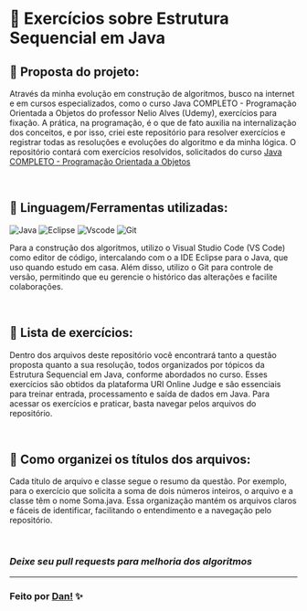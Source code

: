 # 👾 Exercícios sobre Estrutura Sequencial em Java

## 📌 Proposta do projeto:

Através da minha evolução em construção de algoritmos, busco na internet e em cursos especializados, como o curso Java COMPLETO - Programação Orientada a Objetos do professor Nelio Alves (Udemy), exercícios para fixação. A prática, na programação, é o que de fato auxilia na internalização dos conceitos, e por isso, criei este repositório para resolver exercícios e registrar todas as resoluções e evoluções do algoritmo e da minha lógica.
O repositório contará com exercícios resolvidos, solicitados do curso [Java COMPLETO - Programação Orientada a Objetos](https://www.udemy.com/course/java-curso-completo/?couponCode=KEEPLEARNING)

<br>

## 📌 Linguagem/Ferramentas utilizadas:
![Java](https://img.shields.io/badge/java-%23ED8B00.svg?style=for-the-badge&logo=openjdk&logoColor=white)
![Eclipse](https://img.shields.io/badge/Eclipse-FE7A16.svg?style=for-the-badge&logo=Eclipse&logoColor=white)
![Vscode](https://img.shields.io/badge/Vscode-007ACC?style=for-the-badge&logo=visual-studio-code&logoColor=white)
![Git](https://img.shields.io/badge/GIT-E44C30?style=for-the-badge&logo=git&logoColor=white)

Para a construção dos algoritmos, utilizo o Visual Studio Code (VS Code) como editor de código, intercalando com o a IDE Eclipse para o Java, que uso quando estudo em casa. Além disso, utilizo o Git para controle de versão, permitindo que eu gerencie o histórico das alterações e facilite colaborações.

<br>

## 📌 Lista de exercícios:

Dentro dos arquivos deste repositório você encontrará tanto a questão proposta quanto a sua resolução, todos organizados por tópicos da Estrutura Sequencial em Java, conforme abordados no curso.
Esses exercícios são obtidos da plataforma URI Online Judge e são essenciais para treinar entrada, processamento e saída de dados em Java. Para acessar os exercícios e praticar, basta navegar pelos arquivos do repositório.

<br>

## 📌 Como organizei os títulos dos arquivos:

Cada título de arquivo e classe segue o resumo da questão. Por exemplo, para o exercício que solicita a soma de dois números inteiros, o arquivo e a classe têm o nome Soma.java. Essa organização mantém os arquivos claros e fáceis de identificar, facilitando o entendimento e a navegação pelo repositório.

<br>

### *Deixe seu pull requests para melhoria dos algoritmos*

---

### Feito por [Dan!](https://github.com/danvasquesc) ✨
